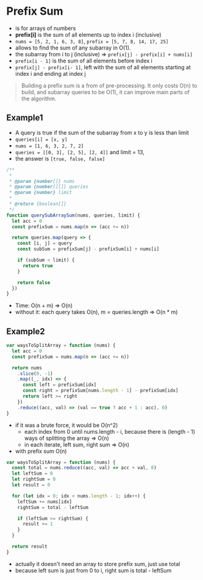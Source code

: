 # Prefix Sum

- is for arrays of numbers
- **prefix[i]** is the sum of all elements up to index i (inclusive)
- `nums = [5, 2, 1, 6, 3, 8]`, `prefix = [5, 7, 8, 14, 17, 25]`
- allows to find the sum of any subarray in O(1).
- the subarray from i to j (inclusive) => `prefix[j] - prefix[i] + nums[i]`
- `prefix[i - 1]` is the sum of all elements before index i
- `prefix[j] - prefix[i- 1]`, left with the sum of all elements starting at index i and ending at index j

> Building a prefix sum is a from of pre-processing. It only costs O(n) to build, and subarray queries to be O(1), it can improve main parts of the algorithm.

## Example1

- A query is true if the sum of the subarray from x to y is less than limit
- `queries[i] = [x, y]`
- `nums = [1, 6, 3, 2, 7, 2]`
- `queries = [[0, 3], [2, 5], [2, 4]]` and limit = 13,
- the answer is `[true, false, false]`

```js
/**
 *
 * @param {number[]} nums
 * @param {number[][]} queries
 * @param {number} limit
 *
 * @return {boolean[]}
 */
function querySubArraySum(nums, queries, limit) {
  let acc = 0
  const prefixSum = nums.map(n => (acc += n))

  return queries.map(query => {
    const [i, j] = query
    const subSum = prefixSum[j] - prefixSum[i] + nums[i]

    if (subSum < limit) {
      return true
    }

    return false
  })
}
```

- Time: O(n + m) => O(n)
- without it: each query takes O(n), m = queries.length => O(n \* m)

## Example2

```js
var waysToSplitArray = function (nums) {
  let acc = 0
  const prefixSum = nums.map(n => (acc += n))

  return nums
    .slice(0, -1)
    .map((_, idx) => {
      const left = prefixSum[idx]
      const right = prefixSum[nums.length - 1] - prefixSum[idx]
      return left >= right
    })
    .reduce((acc, val) => (val == true ? acc + 1 : acc), 0)
}
```

- if it was a brute force, it would be O(n^2)
  - each index from 0 until nums.length - i, because there is (length - 1) ways of splitting the array => O(n)
  - in each iterate, left sum, right sum => O(n)
- with prefix sum O(n)

```js
var waysToSplitArray = function (nums) {
  const total = nums.reduce((acc, val) => acc + val, 0)
  let leftSum = 0
  let rightSum = 0
  let result = 0

  for (let idx = 0; idx < nums.length - 1; idx++) {
    leftSum += nums[idx]
    rightSum = total - leftSum

    if (leftSum >= rightSum) {
      result += 1
    }
  }

  return result
}
```

- actually it doesn't need an array to store prefix sum, just use total
- because left sum is just from 0 to i, right sum is total - leftSum
